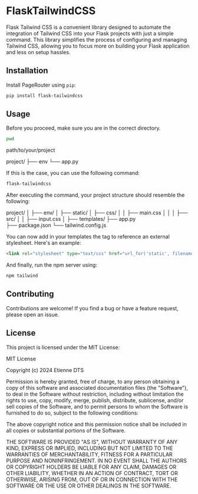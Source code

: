 # FlaskTailwindCSS

Flask Tailwind CSS is a convenient library designed to automate the integration of Tailwind CSS into your Flask projects with just a simple command. This library simplifies the process of configuring and managing Tailwind CSS, allowing you to focus more on building your Flask application and less on setup hassles.


## Installation

Install PageRouter using `pip`:

```bash
pip install flask-tailwindcss

```

## Usage

Before you proceed, make sure you are in the correct directory.

```bash
pwd
```

path/to/your/project

project/
├── env 
└── app.py

If this is the case, you can use the following command:

```bash
flask-tailwindcss
```

After executing the command, your project structure should resemble the following:

project/
│
├── env/
│
├── static/
│   ├── css/
│   │   ├── main.css
│   │
│   ├── src/
│   │   ├── input.css
│
├── templates/
├── app.py  
├── package.json
└── tailwind.config.js


You can now add in your templates the <link> tag to reference an external stylesheet. Here's an example:

```html
<link rel="stylesheet" type="text/css" href="url_for('static', filename='css/main.css')">
```

And finally, run the npm server using:

```bash
npm tailwind
```


## Contributing

Contributions are welcome! If you find a bug or have a feature request, please open an issue.



## License

This project is licensed under the MIT License:

MIT License

Copyright (c) 2024 Etienne DTS

Permission is hereby granted, free of charge, to any person obtaining a copy
of this software and associated documentation files (the "Software"), to deal
in the Software without restriction, including without limitation the rights
to use, copy, modify, merge, publish, distribute, sublicense, and/or sell
copies of the Software, and to permit persons to whom the Software is
furnished to do so, subject to the following conditions:

The above copyright notice and this permission notice shall be included in all
copies or substantial portions of the Software.

THE SOFTWARE IS PROVIDED "AS IS", WITHOUT WARRANTY OF ANY KIND, EXPRESS OR
IMPLIED, INCLUDING BUT NOT LIMITED TO THE WARRANTIES OF MERCHANTABILITY,
FITNESS FOR A PARTICULAR PURPOSE AND NONINFRINGEMENT. IN NO EVENT SHALL THE
AUTHORS OR COPYRIGHT HOLDERS BE LIABLE FOR ANY CLAIM, DAMAGES OR OTHER
LIABILITY, WHETHER IN AN ACTION OF CONTRACT, TORT OR OTHERWISE, ARISING FROM,
OUT OF OR IN CONNECTION WITH THE SOFTWARE OR THE USE OR OTHER DEALINGS IN THE
SOFTWARE.